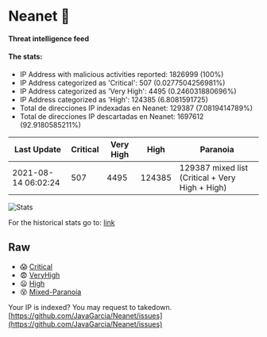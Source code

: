# Neanet :hocho:
#### Threat intelligence feed
#### The stats:

- IP Address with malicious activities reported: 1826999 (100%)
- IP Address categorized as 'Critical':  507 (0.0277504256981%)
- IP Address categorized as 'Very High':  4495 (0.246031880696%)
- IP Address categorized as 'High':  124385 (6.8081591725)
- Total de direcciones IP indexadas en Neanet:  129387 (7.0819414789%)
- Total de direcciones IP descartadas en Neanet:  1697612 (92.9180585211%)

| Last Update | Critical | Very High | High | Paranoia |
| --- | --- | --- | --- | --- |
| 2021-08-14 06:02:24 | 507 | 4495 | 124385 | 129387 mixed list (Critical + Very High + High)|

![Stats](https://docs.google.com/spreadsheets/d/e/2PACX-1vSnaNMIXVabIpDJjufMlzH7poXnshF3mgd8Is1g9ytUEzVsP5my4Trn8f-xkoLLQ38xpL3HtmUexLo6/pubchart?oid=501124687&format=image)

For the historical stats go to: [link](/stats.csv)
## Raw
- :scream: [Critical](https://raw.githubusercontent.com/JavaGarcia/Neanet/master/blacklists/neanet_critical.txt)
- :fearful: [VeryHigh](https://raw.githubusercontent.com/JavaGarcia/Neanet/master/blacklists/neanet_veryHigh.txtt)
- :frowning: [High](https://raw.githubusercontent.com/JavaGarcia/Neanet/master/blacklists/neanet_high.txt)
- :dizzy_face: [Mixed-Paranoia](https://raw.githubusercontent.com/JavaGarcia/Neanet/master/blacklists/neanet_all.txt)


Your IP is indexed? You may request to takedown. [https://github.com/JavaGarcia/Neanet/issues](https://github.com/JavaGarcia/Neanet/issues)































































































































































































































































































































































































































































































































































































































































































































































































































































































































































































































































































































































































































































































































































































































































































































































































































































































































































































































































































































































































































































































































































































































































































































































































































































































































































































































































































































































































































































































































































































































































































































































































































































































































































































































































































































































































































































































































































































































































































































































































































































































































































































































































































































































































































































































































































































































































































































































































































































































































































































































































































































































































































































































































































































































































































































































































































































































































































































































































































































































































































































































































































































































































































































































































































































































































































































































































































































































































































































































































































































































































































































































































































































































































































































































































































































































































































































































































































































































































































































































































































































































































































































































































































































































